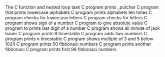 The C function and nested loop task
C program prints _putchar
C program that prints lowercase alphabets
C program prints alphabets ten times
C program checks for lowercase letters
C program checks for letters
C program shows sign of a number
C program to give absolute value
C program to prints last digit of a number
C program shows all minute of jack bauer
C program prints 9 timestable
C program adds two numbers
C program prints n timestable
C program shows multiple of 3 and 5 below 1024
C program prints 50 fibbonaci numbers
C program prints another fibbonaci
C program prints first 98 fibbonaci numbers
